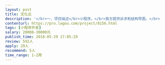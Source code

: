 ```yaml
---                
layout: post       
title: 文化云           
description: '</br>一、项目描述</br>小程序。</br>我方提供诉求和结构导图。</br>主要做一个区政府的文化民生项目展示。</br></br>二、主要功能点</br>内容展示为主；</br>轻互动为辅：包括投票功能，排行榜。</br></br>三、可参考产品</br>这是一个手机网站，我需要做的项目和这相似程度80%以上。</br>http://shyd.wenhuayun.cn/yj/index.html</br></br>四、人员要求</br>需要一个小程序或者手机网站开发工程师（具体根据诉求聊），一个界面设计师（UE）。</br></br>备注：价格细聊后，根据需求调整。</br>'     
contenturl: https://pro.lagou.com/project/8156.html      
tags: [小程序开发]            
salary: 20000-30000元          
publish_time: 2018-05-29 17:05:29         
review: 592人                   
apply: 29人                   
recommend: 5人                   
time_range: 1-2周              
---                 
```

